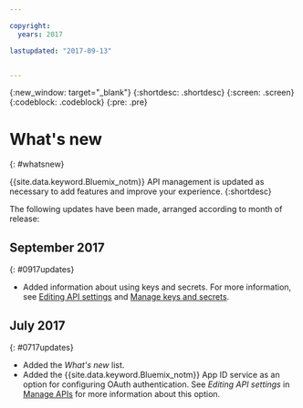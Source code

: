 ```yaml
---

copyright:
  years: 2017

lastupdated: "2017-09-13"


---
```



{:new_window: target="_blank"}
{:shortdesc: .shortdesc}
{:screen: .screen}
{:codeblock: .codeblock}
{:pre: .pre}

# What's new
{: #whatsnew}

{{site.data.keyword.Bluemix_notm}} API management is updated as necessary to add features and improve your experience.
{:shortdesc}

The following updates have been made, arranged according to month of release:

## September 2017
{: #0917updates}

* Added information about using keys and secrets. For more information, see [Editing API settings](manage_apis.html#settings_apis) and [Manage keys and secrets](keys_secrets.html). 

## July 2017
{: #0717updates}

* Added the *What's new* list.
* Added the {{site.data.keyword.Bluemix_notm}} App ID service as an option for configuring OAuth authentication. See *Editing API settings* in [Manage APIs](manage_apis.html) for more information about this option.